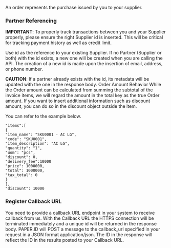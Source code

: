 An order represents the purchase issued by you to your supplier. 

<h3 fontWeight="{400}">Partner Referencing</h3>

**IMPORTANT**: To properly track transactions between you and your Supplier properly, please ensure the right Supplier id is inserted. This will be critical for tracking payment history as well as credit limit.

Use id as the reference to your existing Supplier. If no Partner (Supplier or both) with the id exists, a new one will be created when you are calling the API. The creation of a new id is made upon the insertion of email, address, or phone number.

**CAUTION**: If a partner already exists with the id, its metadata will be updated with the one in the response body.
Order Amount Behavior
While the Order amount can be calculated from summing the subtotal of the invoice items, we will regard the amount in the total key as the true Order amount. If you want to insert additional information such as discount amount, you can do so in the discount object outside the item.

You can refer to the example below.
```
"items":[
{
"item_name": "SKU0001 - AC LG",
"code": "SKU0001",
"item_description": "AC LG",
"quantity": "1",
"uom": "pcs",
"discount": 0,
"delivery_fee":10000
"price": 1000000,
"total": 1000000,
"tax_total": 0
}
],
"discount": 10000
```
 
<h3 fontWeight="{400}">Register Callback URL</h3>

You need to provide a callback URL endpoint in your system to receive callback from us. With the Callback URL the HTTPS connection will be terminated immediately and a unique id will be returned in the response body. PAPER.ID will POST a message to the callback_url specified in your request in a JSON format application/json. The ID in the response will reflect the ID in the results posted to your Callback URL.
